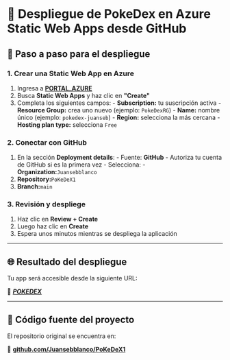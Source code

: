 # 🚀 Despliegue de PokeDex en Azure Static Web Apps desde GitHub

## 🧭 Paso a paso para el despliegue


### 1. Crear una Static Web App en Azure

1. Ingresa a [**PORTAL_AZURE**](https://portal.azure.com)
2.  Busca **Static Web Apps** y haz clic en **"Create"** 
3. Completa los siguientes campos:   - **Subscription:** tu suscripción activa   - **Resource Group:** crea uno nuevo (ejemplo: `PokeDexRG`)   - **Name:** nombre único (ejemplo: `pokedex-juanseb`)   - **Region:** selecciona la más cercana   - **Hosting plan type:** selecciona `Free`








### 2. Conectar con GitHub

1. En la sección **Deployment details**:   - Fuente: **GitHub**   - Autoriza tu cuenta de GitHub si es la primera vez   - Selecciona:     - **Organization:**`Juansebblanco`    
2.   **Repository:**`PoKeDeX1`    
3.  **Branch:**`main`



 
  


### 3. Revisión y despliege

1. Haz clic en **Review + Create**
2. Luego haz clic en **Create**
3. Espera unos minutos mientras se despliega la aplicación



---

## 🌐 Resultado del despliegue

Tu app será accesible desde la siguiente URL:

🔗 [***POKEDEX***](https://polite-bush-02974e510.6.azurestaticapps.net/)

---

## 📂 Código fuente del proyecto

El repositorio original se encuentra en:

🔗 [ **github.com/Juansebblanco/PoKeDeX1** ](https://github.com/Juansebblanco/PoKeDeX1)
